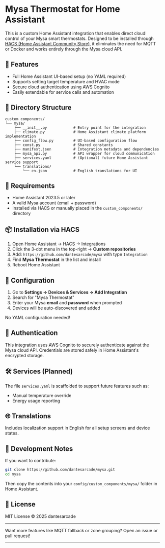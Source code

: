 # Mysa Thermostat for Home Assistant

This is a custom Home Assistant integration that enables direct cloud control of your Mysa smart thermostats. Designed to be installed through [HACS (Home Assistant Community Store)](https://hacs.xyz/), it eliminates the need for MQTT or Docker and works entirely through the Mysa cloud API.

## 🚀 Features
- Full Home Assistant UI-based setup (no YAML required)
- Supports setting target temperature and HVAC mode
- Secure cloud authentication using AWS Cognito
- Easily extendable for service calls and automation

## 📁 Directory Structure
```
custom_components/
└── mysa/
    ├── __init__.py            # Entry point for the integration
    ├── climate.py             # Home Assistant climate platform implementation
    ├── config_flow.py         # UI-based configuration flow
    ├── const.py               # Shared constants
    ├── manifest.json          # Integration metadata and dependencies
    ├── mysa_api.py            # API wrapper for cloud communication
    ├── services.yaml          # (Optional) future Home Assistant service support
    └── translations/
        └── en.json            # English translations for UI
```

## 🧠 Requirements
- Home Assistant 2023.5 or later
- A valid Mysa account (email + password)
- Installed via HACS or manually placed in the `custom_components/` directory

## 📦 Installation via HACS
1. Open Home Assistant → HACS → Integrations
2. Click the 3-dot menu in the top-right → **Custom repositories**
3. Add: `https://github.com/dantesarcade/mysa` with type `Integration`
4. Find **Mysa Thermostat** in the list and install
5. Reboot Home Assistant

## 🔧 Configuration
1. Go to **Settings → Devices & Services → Add Integration**
2. Search for "Mysa Thermostat"
3. Enter your Mysa **email** and **password** when prompted
4. Devices will be auto-discovered and added

No YAML configuration needed!

## 🔐 Authentication
This integration uses AWS Cognito to securely authenticate against the Mysa cloud API. Credentials are stored safely in Home Assistant's encrypted storage.

## 🛠 Services (Planned)
The file `services.yaml` is scaffolded to support future features such as:
- Manual temperature override
- Energy usage reporting

## 🌐 Translations
Includes localization support in English for all setup screens and device states.

## 👷 Development Notes
If you want to contribute:
```bash
git clone https://github.com/dantesarcade/mysa.git
cd mysa
```
Then copy the contents into your `config/custom_components/mysa/` folder in Home Assistant.

## 📄 License
MIT License © 2025 dantesarcade

---
Want more features like MQTT fallback or zone grouping? Open an issue or pull request!

---